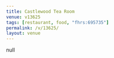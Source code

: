 ```yaml
---
title: Castlewood Tea Room
venue: v13625
tags: [restaurant, food, "fhrs:695735"]
permalink: /v/13625/
layout: venue
---
```

null